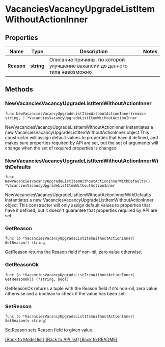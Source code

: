 # VacanciesVacancyUpgradeListItemWithoutActionInner

## Properties

Name | Type | Description | Notes
------------ | ------------- | ------------- | -------------
**Reason** | **string** | Описание причины, по которой улучшение вакансии до данного типа невозможно | 

## Methods

### NewVacanciesVacancyUpgradeListItemWithoutActionInner

`func NewVacanciesVacancyUpgradeListItemWithoutActionInner(reason string, ) *VacanciesVacancyUpgradeListItemWithoutActionInner`

NewVacanciesVacancyUpgradeListItemWithoutActionInner instantiates a new VacanciesVacancyUpgradeListItemWithoutActionInner object
This constructor will assign default values to properties that have it defined,
and makes sure properties required by API are set, but the set of arguments
will change when the set of required properties is changed

### NewVacanciesVacancyUpgradeListItemWithoutActionInnerWithDefaults

`func NewVacanciesVacancyUpgradeListItemWithoutActionInnerWithDefaults() *VacanciesVacancyUpgradeListItemWithoutActionInner`

NewVacanciesVacancyUpgradeListItemWithoutActionInnerWithDefaults instantiates a new VacanciesVacancyUpgradeListItemWithoutActionInner object
This constructor will only assign default values to properties that have it defined,
but it doesn't guarantee that properties required by API are set

### GetReason

`func (o *VacanciesVacancyUpgradeListItemWithoutActionInner) GetReason() string`

GetReason returns the Reason field if non-nil, zero value otherwise.

### GetReasonOk

`func (o *VacanciesVacancyUpgradeListItemWithoutActionInner) GetReasonOk() (*string, bool)`

GetReasonOk returns a tuple with the Reason field if it's non-nil, zero value otherwise
and a boolean to check if the value has been set.

### SetReason

`func (o *VacanciesVacancyUpgradeListItemWithoutActionInner) SetReason(v string)`

SetReason sets Reason field to given value.



[[Back to Model list]](../README.md#documentation-for-models) [[Back to API list]](../README.md#documentation-for-api-endpoints) [[Back to README]](../README.md)


